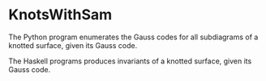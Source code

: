 # KnotsWithSam


The Python program enumerates the Gauss codes for all subdiagrams of a knotted surface, given its Gauss code.

The Haskell programs produces invariants of a knotted surface, given its Gauss code.
